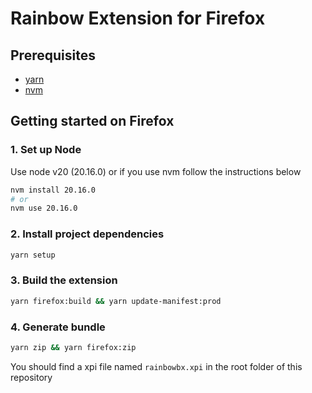 # Rainbow Extension for Firefox

## Prerequisites

- [yarn](https://classic.yarnpkg.com/en/docs/install)
- [nvm](https://github.com/nvm-sh/nvm)

## Getting started on Firefox

### 1. Set up Node

Use node v20 (20.16.0) or if you use nvm follow the instructions below

```bash
nvm install 20.16.0
# or
nvm use 20.16.0
```

### 2. Install project dependencies

```bash
yarn setup
```


### 3. Build the extension

```bash
yarn firefox:build && yarn update-manifest:prod
```

### 4. Generate bundle

```bash
yarn zip && yarn firefox:zip
```

You should find a xpi file named `rainbowbx.xpi` in the root folder of this repository